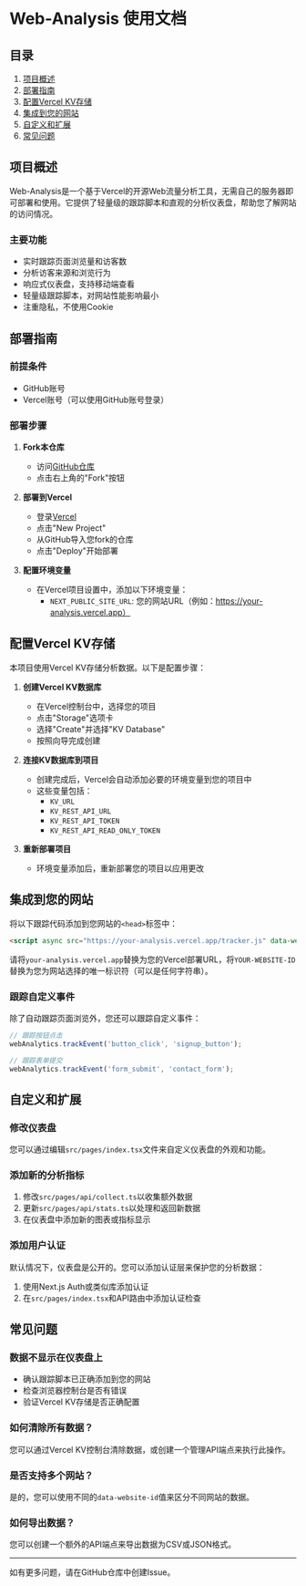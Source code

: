 # Web-Analysis 使用文档

## 目录

1. [项目概述](#项目概述)
2. [部署指南](#部署指南)
3. [配置Vercel KV存储](#配置vercel-kv存储)
4. [集成到您的网站](#集成到您的网站)
5. [自定义和扩展](#自定义和扩展)
6. [常见问题](#常见问题)

## 项目概述

Web-Analysis是一个基于Vercel的开源Web流量分析工具，无需自己的服务器即可部署和使用。它提供了轻量级的跟踪脚本和直观的分析仪表盘，帮助您了解网站的访问情况。

### 主要功能

- 实时跟踪页面浏览量和访客数
- 分析访客来源和浏览行为
- 响应式仪表盘，支持移动端查看
- 轻量级跟踪脚本，对网站性能影响最小
- 注重隐私，不使用Cookie

## 部署指南

### 前提条件

- GitHub账号
- Vercel账号（可以使用GitHub账号登录）

### 部署步骤

1. **Fork本仓库**
   - 访问[GitHub仓库](https://github.com/yourusername/web-analysis)
   - 点击右上角的"Fork"按钮

2. **部署到Vercel**
   - 登录[Vercel](https://vercel.com)
   - 点击"New Project"
   - 从GitHub导入您fork的仓库
   - 点击"Deploy"开始部署

3. **配置环境变量**
   - 在Vercel项目设置中，添加以下环境变量：
     - `NEXT_PUBLIC_SITE_URL`: 您的网站URL（例如：https://your-analysis.vercel.app）

## 配置Vercel KV存储

本项目使用Vercel KV存储分析数据。以下是配置步骤：

1. **创建Vercel KV数据库**
   - 在Vercel控制台中，选择您的项目
   - 点击"Storage"选项卡
   - 选择"Create"并选择"KV Database"
   - 按照向导完成创建

2. **连接KV数据库到项目**
   - 创建完成后，Vercel会自动添加必要的环境变量到您的项目中
   - 这些变量包括：
     - `KV_URL`
     - `KV_REST_API_URL`
     - `KV_REST_API_TOKEN`
     - `KV_REST_API_READ_ONLY_TOKEN`

3. **重新部署项目**
   - 环境变量添加后，重新部署您的项目以应用更改

## 集成到您的网站

将以下跟踪代码添加到您网站的`<head>`标签中：

```html
<script async src="https://your-analysis.vercel.app/tracker.js" data-website-id="YOUR-WEBSITE-ID"></script>
```

请将`your-analysis.vercel.app`替换为您的Vercel部署URL，将`YOUR-WEBSITE-ID`替换为您为网站选择的唯一标识符（可以是任何字符串）。

### 跟踪自定义事件

除了自动跟踪页面浏览外，您还可以跟踪自定义事件：

```javascript
// 跟踪按钮点击
webAnalytics.trackEvent('button_click', 'signup_button');

// 跟踪表单提交
webAnalytics.trackEvent('form_submit', 'contact_form');
```

## 自定义和扩展

### 修改仪表盘

您可以通过编辑`src/pages/index.tsx`文件来自定义仪表盘的外观和功能。

### 添加新的分析指标

1. 修改`src/pages/api/collect.ts`以收集额外数据
2. 更新`src/pages/api/stats.ts`以处理和返回新数据
3. 在仪表盘中添加新的图表或指标显示

### 添加用户认证

默认情况下，仪表盘是公开的。您可以添加认证层来保护您的分析数据：

1. 使用Next.js Auth或类似库添加认证
2. 在`src/pages/index.tsx`和API路由中添加认证检查

## 常见问题

### 数据不显示在仪表盘上

- 确认跟踪脚本已正确添加到您的网站
- 检查浏览器控制台是否有错误
- 验证Vercel KV存储是否正确配置

### 如何清除所有数据？

您可以通过Vercel KV控制台清除数据，或创建一个管理API端点来执行此操作。

### 是否支持多个网站？

是的，您可以使用不同的`data-website-id`值来区分不同网站的数据。

### 如何导出数据？

您可以创建一个额外的API端点来导出数据为CSV或JSON格式。

---

如有更多问题，请在GitHub仓库中创建Issue。